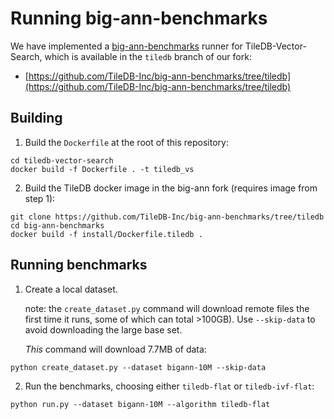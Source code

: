 # Running big-ann-benchmarks

We have implemented a [big-ann-benchmarks](https://big-ann-benchmarks.com) runner for TileDB-Vector-Search,
which is available in the `tiledb` branch of our fork:
- [https://github.com/TileDB-Inc/big-ann-benchmarks/tree/tiledb](https://github.com/TileDB-Inc/big-ann-benchmarks/tree/tiledb)

## Building

1) Build the `Dockerfile` at the root of this repository:

```
cd tiledb-vector-search
docker build -f Dockerfile . -t tiledb_vs
```

2) Build the TileDB docker image in the big-ann fork (requires image from step 1):

```
git clone https://github.com/TileDB-Inc/big-ann-benchmarks/tree/tiledb
cd big-ann-benchmarks
docker build -f install/Dockerfile.tiledb .
```

## Running benchmarks

1) Create a local dataset.

   note: the `create_dataset.py` command will download
   remote files the first time it runs, some of which can total >100GB). Use `--skip-data`
   to avoid downloading the large base set.

   *This* command will download 7.7MB of data:

```
python create_dataset.py --dataset bigann-10M --skip-data
```

2) Run the benchmarks, choosing either `tiledb-flat` or `tiledb-ivf-flat`:

```
python run.py --dataset bigann-10M --algorithm tiledb-flat
```
